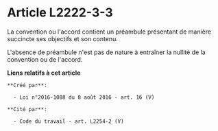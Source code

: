 # Article L2222-3-3

La convention ou l'accord contient un préambule présentant de manière succincte ses objectifs et son contenu. 

L'absence de préambule n'est pas de nature à entraîner la nullité de la convention ou de l'accord.

**Liens relatifs à cet article**

	**Créé par**:

	  - Loi n°2016-1088 du 8 août 2016 - art. 16 (V)

	**Cité par**:

	  - Code du travail - art. L2254-2 (V)

